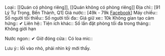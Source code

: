 Loại:: [[Quán có phòng riêng]], [[Quán không có phòng riêng]]
Địa chỉ:: [91 Lý Tự Trọng, Bến Thành, Q1]
Giá nước:: [49k - 79k [Facebook](https://www.facebook.com/media/set/?set=a.123483453762526&type=3)]
Máy chiếu:: 
Số người tối thiểu:: 
Số người tối đa::
Giá giữ xe:: 10k
Không gian tạo cảm hứng:: ✔
Liên hệ:: 
Tiện ích khác:: 
Số lần đặt phòng tối đa trong tháng:: Không giới hạn

Nước ngon:: ✔
Giờ đóng cửa::
Có loa mic:: 

Lưu ý:: lối vào nhỏ, phải nhìn kỹ mới thấy.